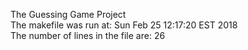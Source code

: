 The Guessing Game Project  
The makefile was run at: Sun Feb 25 12:17:20 EST 2018  
The number of lines in the file are:      26  
